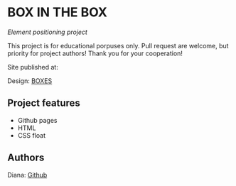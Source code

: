 # BOX IN THE BOX

_Element positioning project_

This project is for educational porpuses only. Pull request are welcome, but priority for project authors! Thank you for your cooperation!

Site published at: 

Design: [BOXES](https://cdn.discordapp.com/attachments/950296439051911178/951432465568899082/unknown.png)

## Project features

-   Github pages
-   HTML
-   CSS float

## Authors

Diana: [Github](https://github.com/Nuotaikos)
